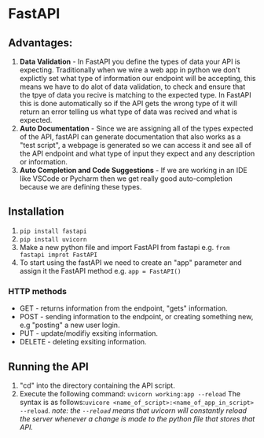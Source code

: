 # FastAPI

## Advantages:

1. **Data Validation** - In FastAPI you define the types of data your API is expecting.
   Traditionally when we wire a web app in python we don't explictly set what type of information our endpoint will be accepting, this means we have to do alot of data validation, to check and ensure that the tpye of data you recive is matching to the expected type.
   In FastAPI this is done automatically so if the API gets the wrong type of it will return an error telling us what type of data was recived and what is expected.
2. **Auto Documentation** - Since we are assigning all of the types expected of the API, fastAPI can generate documentation that also works as a "test script", a webpage is generated so we can access it
   and see all of the API endpoint and what type of input they expect and any description or information.
3. **Auto Completion and Code Suggestions** - If we are working in an IDE like VSCode or Pycharm then we get really good auto-completion because we are defining these types.

## Installation

1.  `pip install fastapi`
2.  `pip install uvicorn`
3.  Make a new python file and import FastAPI from fastapi e.g. `from fastapi improt FastAPI`
4.  To start using the fastAPI we need to create an "app" parameter and assign it the FastAPI method
    e.g. `app = FastAPI()`

### HTTP methods

- GET - returns information from the endpoint, "gets" information.
- POST - sending information to the endpoint, or creating something new, e.g "posting" a new user login.
- PUT - update/modifiy exsiting information.
- DELETE - deleting exsiting information.

## Running the API

1. "cd" into the directory containing the API script.
2. Execute the following command:
   `uvicorn working:app --reload`
   The syntax is as follows:`uvicore <name_of_script>:<name_of_app_in_script> --reload`.
   _note: the `--reload` means that uvicorn will constantly reload the server whenever a change is made to the python file that stores that API._
